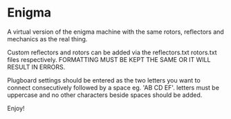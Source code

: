 # Enigma
A virtual version of the enigma machine with the same rotors, reflectors and mechanics as the real thing.

Custom reflectors and rotors can be added via the reflectors.txt rotors.txt files respectively. FORMATTING MUST BE KEPT THE SAME OR IT WILL RESULT IN ERRORS.

Plugboard settings should be entered as the two letters you want to connect consecutively followed by a space eg. 'AB CD EF'. letters must be uppercase and no other characters beside spaces should be added.

Enjoy!